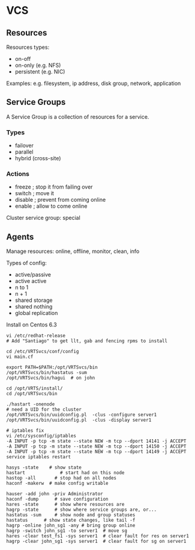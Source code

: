 # VCS

## Resources

Resources types:
-  on-off
-  on-only (e.g. NFS)
-  persistent (e.g. NIC)

Examples: e.g. filesystem, ip address, disk group, network, application

## Service Groups

A Service Group is a collection of resources for a service.

### Types
- failover
- parallel
- hybrid (cross-site)

### Actions
- freeze    ; stop it from failing over
- switch    ; move it
- disable   ; prevent from coming online
- enable    ; allow to come online

Cluster service group: special

## Agents

Manage resources: online, offline, monitor, clean, info

Types of config:
- active/passive
- active active
- n to 1
- n + 1
- shared storage
- shared nothing
- global replication

Install on Centos 6.3

```
vi /etc/redhat-release
# Add "Santiago" to get llt, gab and fencing rpms to install

cd /etc/VRTSvcs/conf/config
vi main.cf

export PATH=$PATH:/opt/VRTSvcs/bin
/opt/VRTSvcs/bin/hastatus -sum
/opt/VRTSvcs/bin/hagui  # on john

cd /opt/VRTS/install/
cd /opt/VRTSvcs/bin

./hastart -onenode
# need a UID for the cluster
/opt/VRTSvcs/bin/uuidconfig.pl  -clus -configure server1
/opt/VRTSvcs/bin/uuidconfig.pl  -clus -display server1

# iptables fix
vi /etc/sysconfig/iptables
-A INPUT -p tcp -m state --state NEW -m tcp --dport 14141 -j ACCEPT 
-A INPUT -p tcp -m state --state NEW -m tcp --dport 14150 -j ACCEPT
-A INPUT -p tcp -m state --state NEW -m tcp --dport 14149 -j ACCEPT
service iptables restart

hasys -state    # show state
hastart			    # start had on this node
hastop -all		  # stop had on all nodes
haconf -makerw  # make config writable

hauser -add john -priv Administrator
haconf -dump      # save configuration
hares -state      # show where resources are
hagrp -state      # show where service groups are, or...
hastatus -sum     # show node and group statuses
hastatus      # show state changes, like tail -f
hagrp -online john_sg1 -any # bring group online
hagrp -switch john_sg1 -to server1  # move sg
hares -clear test_fs1 -sys server1  # clear fault for res on server1
hagrp -clear john_sg1 -sys server1  # clear fault for sg on server1
```
